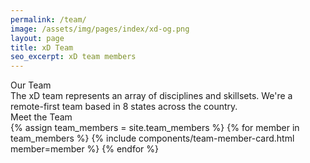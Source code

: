 ```yaml
---
permalink: /team/
image: /assets/img/pages/index/xd-og.png
layout: page
title: xD Team
seo_excerpt: xD team members
---
```

<section class="mission">
  <div class="grid-container">
    <div class="breadcrumb">Our Team</div>
    <div>The xD team represents an array of disciplines and skillsets. We're a remote-first team based in 8 states across the country.</div>
  </div>
  <div id="team-map"></div>
</section>

<section class="projects-page active-projects">
  <div class="grid-container">
    <div class="breadcrumb">Meet the Team</div>
    <div class="grid-row grid-gap-lg">
      {% assign team_members = site.team_members %}
      {% for member in team_members %}
        {% include components/team-member-card.html member=member %}
      {% endfor %}
    </div>
  </div>
</section>

<script>
  const spec = "{{ site.baseurl }}/assets/data/maps/team-map.json";
  const actions = {renderer: "svg", actions: false};
  vegaEmbed("#team-map", spec, actions)
    // result.view provides access to the Vega View API
    .then(result => console.log(result))
    .catch(console.warn);
</script>
